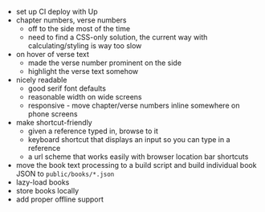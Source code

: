 - set up CI deploy with Up
- chapter numbers, verse numbers
	- off to the side most of the time
	- need to find a CSS-only solution, the current way with calculating/styling is way too slow
- on hover of verse text
	- made the verse number prominent on the side
	- highlight the verse text somehow
- nicely readable
	- good serif font defaults
	- reasonable width on wide screens
	- responsive - move chapter/verse numbers inline somewhere on phone screens
- make shortcut-friendly
	- given a reference typed in, browse to it
	- keyboard shortcut that displays an input so you can type in a reference
	- a url scheme that works easily with browser location bar shortcuts
- move the book text processing to a build script and build individual book JSON to `public/books/*.json`
- lazy-load books
- store books locally
- add proper offline support
